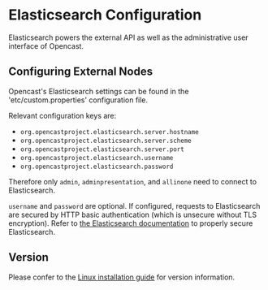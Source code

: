 Elasticsearch Configuration
===========================

Elasticsearch powers the external API as well as the administrative user interface of Opencast.

Configuring External Nodes
--------------------------

Opencast's Elasticsearch settings can be found in the 'etc/custom.properties' configuration file.

Relevant configuration keys are:

* `org.opencastproject.elasticsearch.server.hostname`
* `org.opencastproject.elasticsearch.server.scheme`
* `org.opencastproject.elasticsearch.server.port`
* `org.opencastproject.elasticsearch.username`
* `org.opencastproject.elasticsearch.password`

Therefore only `admin`, `adminpresentation`, and `allinone` need to connect to Elasticsearch.

`username` and `password` are optional. If configured, requests to Elasticsearch are secured by
HTTP basic authentication (which is unsecure without TLS encryption). Refer to [the Elasticsearch
documentation](https://www.elastic.co/guide/en/elasticsearch/reference/current/configuring-stack-security.html)
to properly secure Elasticsearch.

Version
-------

Please confer to the [Linux installation guide](../installation/source-linux.md#install-dependencies)
for version information.
